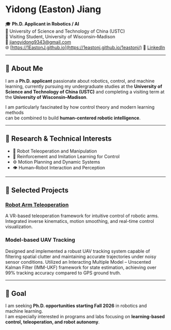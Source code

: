 # Yidong (Easton) Jiang

🎓 **Ph.D. Applicant in Robotics / AI**  
🏫 University of Science and Technology of China (USTC)  
🔁 Visiting Student, University of Wisconsin–Madison  
📧 [jiangyidong9343@gmail.com](mailto:jiangyidong9343@gmail.com)  
🌐 [https://1EastonJ.github.io](https://1eastonj.github.io/1eastonj/)
🔗 [LinkedIn](https://www.linkedin.com/in/yidong-easton-jiang-b2134934a/)

---

## 👋 About Me

I am a **Ph.D. applicant** passionate about robotics, control, and machine learning,
currently pursuing my undergraduate studies at the **University of Science and Technology of China (USTC)**
and completing a visiting term at the **University of Wisconsin–Madison**.

I am particularly fascinated by how control theory and modern learning methods  
can be combined to build **human-centered robotic intelligence**.

---

## 🧠 Research & Technical Interests

- 🤖 Robot Teleoperation and Manipulation  
- 🧩 Reinforcement and Imitation Learning for Control  
- ⚙️ Motion Planning and Dynamic Systems  
- 👁️ Human–Robot Interaction and Perception  

---

## 🧪 Selected Projects

### [Robot Arm Teleoperation](https://github.com/1EastonJ/vive_piper)
A VR-based teleoperation framework for intuitive control of robotic arms.  
Integrated inverse kinematics, motion smoothing, and real-time control visualization.

### Model-based UAV Tracking
Designed and implemented a robust UAV tracking system capable of filtering spatial clutter and maintaining accurate trajectories under noisy sensor conditions.
Utilized an Interacting Multiple Model – Unscented Kalman Filter (IMM-UKF) framework for state estimation, achieving over 99% tracking accuracy compared to GPS ground truth.


---

## 🎯 Goal

I am seeking **Ph.D. opportunities starting Fall 2026** in robotics and machine learning.  
I am especially interested in programs and labs focusing on **learning-based control, teleoperation, and robot autonomy**.


